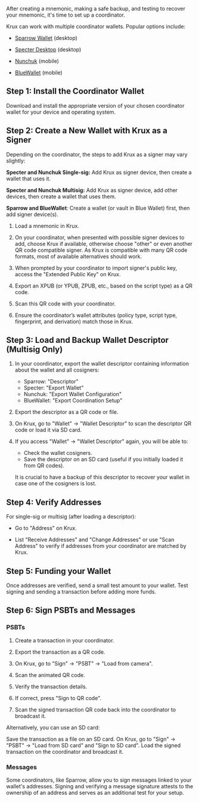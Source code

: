 After creating a mnemonic, making a safe backup, and testing to recover your mnemonic, it's time to set up a coordinator.

Krux can work with multiple coordinator wallets. Popular options include:

- [Sparrow Wallet](https://www.sparrowwallet.com/) (desktop)

- [Specter Desktop](https://specter.solutions/) (desktop)

- [Nunchuk](https://nunchuk.io/) (mobile)

- [BlueWallet](https://bluewallet.io/) (mobile)


## Step 1: Install the Coordinator Wallet

Download and install the appropriate version of your chosen coordinator wallet for your device and operating system.

## Step 2: Create a New Wallet with Krux as a Signer

Depending on the coordinator, the steps to add Krux as a signer may vary slightly:

**Specter and Nunchuk Single-sig:** Add Krux as signer device, then create a wallet that uses it.

**Specter and Nunchuk Multisig:** Add Krux as signer device, add other devices, then create a wallet that uses them.

**Sparrow and BlueWallet**: Create a wallet (or vault in Blue Wallet) first, then add signer device(s).

1. Load a mnemonic in Krux.

2. On your coordinator, when presented with possible signer devices to add, choose Krux if available, otherwise choose "other" or even another QR code compatible signer. As Krux is compatible with many QR code formats, most of available alternatives should work.

3. When prompted by your coordinator to import signer's public key, access the "Extended Public Key" on Krux.

4. Export an XPUB (or YPUB, ZPUB, etc., based on the script type) as a QR code.

5. Scan this QR code with your coordinator.

6. Ensure the coordinator’s wallet attributes (policy type, script type, fingerprint, and derivation) match those in Krux.

## Step 3: Load and Backup Wallet Descriptor (Multisig Only)

1. In your coordinator, export the wallet descriptor containing information about the wallet and all cosigners:
    - Sparrow: "Descriptor"
    - Specter: "Export Wallet"
    - Nunchuk: "Export Wallet Configuration"
    - BlueWallet: "Export Coordination Setup"
2. Export the descriptor as a QR code or file.
3. On Krux, go to "Wallet" -> "Wallet Descriptor" to scan the descriptor QR code or load it via SD card.
4. If you access "Wallet" -> "Wallet Descriptor" again, you will be able to:
    - Check the wallet cosigners.
    - Save the descriptor on an SD card (useful if you initially loaded it from QR codes).

    It is crucial to have a backup of this descriptor to recover your wallet in case one of the cosigners is lost.

## Step 4: Verify Addresses

For single-sig or multisig (after loading a descriptor):

- Go to "Address" on Krux.

- List "Receive Addresses" and "Change Addresses" or use "Scan Address" to verify if addresses from your coordinator are matched by Krux.

## Step 5: Funding your Wallet

Once addresses are verified, send a small test amount to your wallet. Test signing and sending a transaction before adding more funds.

## Step 6: Sign PSBTs and Messages

### PSBTs

1. Create a transaction in your coordinator.

2. Export the transaction as a QR code.

3. On Krux, go to "Sign" -> "PSBT" -> "Load from camera".

4. Scan the animated QR code.

5. Verify the transaction details.

6. If correct, press "Sign to QR code".

7. Scan the signed transaction QR code back into the coordinator to broadcast it.

Alternatively, you can use an SD card:

Save the transaction as a file on an SD card. On Krux, go to "Sign" -> "PSBT" -> "Load from SD card" and "Sign to SD card". Load the signed transaction on the coordinator and broadcast it.

### Messages

Some coordinators, like Sparrow, allow you to sign messages linked to your wallet's addresses. Signing and verifying a message signature attests to the ownership of an address and serves as an additional test for your setup.